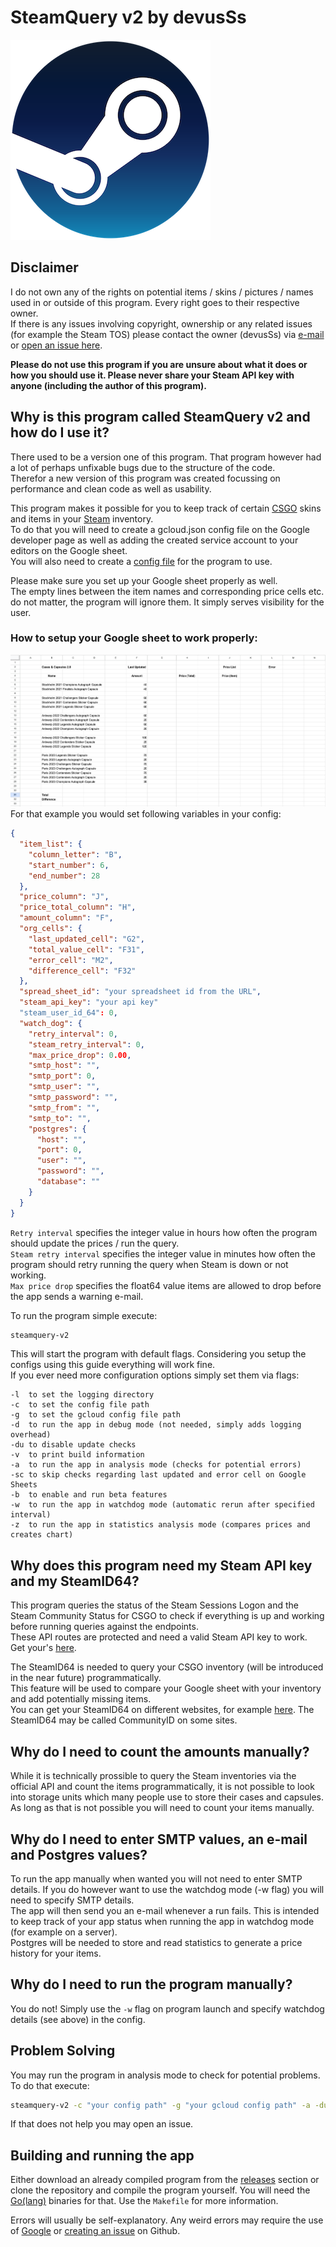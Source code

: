 # SteamQuery v2 by devusSs

![steam logo](./docs/steamlogo.png)

## Disclaimer

I do not own any of the rights on potential items / skins / pictures / names used in or outside of this program. Every right goes to their respective owner.<br/>
If there is any issues involving copyright, ownership or any related issues (for example the Steam TOS) please contact the owner (devusSs) via [e-mail](mailto:devuscs@gmail.com) or [open an issue here](https://github.com/devusSs/steamquery-v2/issues).<br/>

<b>Please do not use this program if you are unsure about what it does or how you should use it. Please never share your Steam API key with anyone (including the author of this program).</b>

## Why is this program called SteamQuery v2 and how do I use it?

There used to be a version one of this program. That program however had a lot of perhaps unfixable bugs due to the structure of the code.<br/>
Therefor a new version of this program was created focussing on performance and clean code as well as usability.<br/>

This program makes it possible for you to keep track of certain [CSGO](https://www.counter-strike.net/) skins and items in your [Steam](https://steamcommunity.com/) inventory.<br/>
To do that you will need to create a gcloud.json config file on the Google developer page as well as adding the created service account to your editors on the Google sheet.<br/>
You will also need to create a [config file](./files/config.json) for the program to use.<br/>

Please make sure you set up your Google sheet properly as well.<br/>
The empty lines between the item names and corresponding price cells etc. do not matter, the program will ignore them. It simply serves visibility for the user.<br/>

### How to setup your Google sheet to work properly:

![sample table](./docs/table-sample.png)
For that example you would set following variables in your config:

```json
{
  "item_list": {
    "column_letter": "B",
    "start_number": 6,
    "end_number": 28
  },
  "price_column": "J",
  "price_total_column": "H",
  "amount_column": "F",
  "org_cells": {
    "last_updated_cell": "G2",
    "total_value_cell": "F31",
    "error_cell": "M2",
    "difference_cell": "F32"
  },
  "spread_sheet_id": "your spreadsheet id from the URL",
  "steam_api_key": "your api key"
  "steam_user_id_64": 0,
  "watch_dog": {
    "retry_interval": 0,
    "steam_retry_interval": 0,
    "max_price_drop": 0.00,
    "smtp_host": "",
    "smtp_port": 0,
    "smtp_user": "",
    "smtp_password": "",
    "smtp_from": "",
    "smtp_to": "",
    "postgres": {
      "host": "",
      "port": 0,
      "user": "",
      "password": "",
      "database": ""
    }
  }
}
```

`Retry interval` specifies the integer value in hours how often the program should update the prices / run the query.<br/>
`Steam retry interval` specifies the integer value in minutes how often the program should retry running the query when Steam is down or not working.<br/>
`Max price drop` specifies the float64 value items are allowed to drop before the app sends a warning e-mail.

To run the program simple execute:

```bash
steamquery-v2
```

This will start the program with default flags. Considering you setup the configs using this guide everything will work fine.<br/>
If you ever need more configuration options simply set them via flags:

```
-l  to set the logging directory
-c  to set the config file path
-g  to set the gcloud config file path
-d  to run the app in debug mode (not needed, simply adds logging overhead)
-du to disable update checks
-v  to print build information
-a  to run the app in analysis mode (checks for potential errors)
-sc to skip checks regarding last updated and error cell on Google Sheets
-b  to enable and run beta features
-w  to run the app in watchdog mode (automatic rerun after specified interval)
-z  to run the app in statistics analysis mode (compares prices and creates chart)
```

## Why does this program need my Steam API key and my SteamID64?

This program queries the status of the Steam Sessions Logon and the Steam Community Status for CSGO to check if everything is up and working before running queries against the endpoints.<br/>
These API routes are protected and need a valid Steam API key to work.<br/>
Get your's [here](https://steamcommunity.com/dev/apikey).<br/>

The SteamID64 is needed to query your CSGO inventory (will be introduced in the near future) programmatically.<br/>
This feature will be used to compare your Google sheet with your inventory and add potentially missing items.<br/>
You can get your SteamID64 on different websites, for example [here](https://steamid.uk/). The SteamID64 may be called CommunityID on some sites.<br/>

## Why do I need to count the amounts manually?

While it is technically prossible to query the Steam inventories via the official API and count the items programmatically, it is not possible to look into storage units which many people use to store their cases and capsules.<br/>
As long as that is not possible you will need to count your items manually.

## Why do I need to enter SMTP values, an e-mail and Postgres values?

To run the app manually when wanted you will not need to enter SMTP details. If you do however want to use the watchdog mode (-w flag) you will need to specify SMTP details.<br/>
The app will then send you an e-mail whenever a run fails. This is intended to keep track of your app status when running the app in watchdog mode (for example on a server).<br/>
Postgres will be needed to store and read statistics to generate a price history for your items.

## Why do I need to run the program manually?

You do not! Simply use the `-w` flag on program launch and specify watchdog details (see above) in the config.<br/>

## Problem Solving

You may run the program in analysis mode to check for potential problems.<br/>
To do that execute:

```bash
steamquery-v2 -c "your config path" -g "your gcloud config path" -a -du
```

If that does not help you may open an issue.

## Building and running the app

Either download an already compiled program from the [releases](https://github.com/devusSs/steamquery-v2/releases) section or clone the repository and compile the program yourself. You will need the [Go(lang)](https://go.dev) binaries for that. Use the `Makefile` for more information.

Errors will usually be self-explanatory. Any weird errors may require the use of [Google](https://google.com) or [creating an issue](https://github.com/devusSs/steamquery-v2/issues) on Github.
